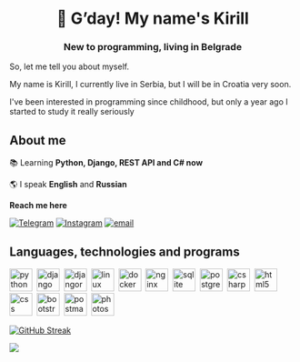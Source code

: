 <div id="header" align="center">
    <h1>🫡 G’day! My name's Kirill </h1>
    <h3>New to programming, living in Belgrade</h3>
</div>

So, let me tell you about myself.

My name is Kirill, I currently live in Serbia, but I will be in Croatia very soon. 

I've been interested in programming since childhood, but only a year ago I started to study it really seriously
## About me
 📚 Learning **Python, Django, REST API and C# now**
 
 🌎 I speak **English** and **Russian**

**Reach me here**

 [![Telegram](https://img.shields.io/badge/Telegram-blue?style=for-the-badge&logo=telegram&logoColor=white)](https://t.me/ihatemylifebutiluvmoney)
[![Instagram](https://img.shields.io/badge/Instagram-purple?style=for-the-badge&logo=Instagram&logoColor=white)](https://instagram.com/herbalsomml)
[![email](https://img.shields.io/badge/Gmail-D14836?style=for-the-badge&logo=gmail&logoColor=white)](mailto:herbalsomml@gmail.com)

## Languages, technologies and programs
<img src="https://cdn.jsdelivr.net/gh/devicons/devicon@latest/icons/python/python-plain-wordmark.svg" title="python" width="40" height="40"/>&nbsp;
<img src="https://cdn.jsdelivr.net/gh/devicons/devicon@latest/icons/django/django-plain-wordmark.svg" title="django" width="40" height="40"/>&nbsp;
<img src="https://cdn.jsdelivr.net/gh/devicons/devicon@latest/icons/djangorest/djangorest-line.svg" title="djangorest" width="40" height="40"/>&nbsp;
<img src="https://cdn.jsdelivr.net/gh/devicons/devicon@latest/icons/linux/linux-plain.svg" title="linux" width="40" height="40"/>&nbsp;
<img src="https://cdn.jsdelivr.net/gh/devicons/devicon@latest/icons/docker/docker-original-wordmark.svg" title="docker" width="40" height="40"/>&nbsp;
<img src="https://cdn.jsdelivr.net/gh/devicons/devicon@latest/icons/nginx/nginx-original.svg" title="nginx" width="40" height="40"/>&nbsp;
<img src="https://cdn.jsdelivr.net/gh/devicons/devicon@latest/icons/sqlite/sqlite-original-wordmark.svg" title="sqlite" width="40" height="40"/>&nbsp;
<img src="https://cdn.jsdelivr.net/gh/devicons/devicon@latest/icons/postgresql/postgresql-original-wordmark.svg" title="postgres" width="40" height="40"/>&nbsp;
<img src="https://cdn.jsdelivr.net/gh/devicons/devicon@latest/icons/csharp/csharp-plain.svg" title="csharp" width="40" height="40"/>&nbsp;
<img src="https://cdn.jsdelivr.net/gh/devicons/devicon@latest/icons/html5/html5-plain.svg" title="html5" width="40" height="40"/>&nbsp;
<img src="https://cdn.jsdelivr.net/gh/devicons/devicon@latest/icons/css3/css3-original.svg" title="css" width="40" height="40"/>&nbsp;
<img src="https://cdn.jsdelivr.net/gh/devicons/devicon@latest/icons/bootstrap/bootstrap-original.svg" title="bootstrap" width="40" height="40"/>&nbsp;
<img src="https://cdn.jsdelivr.net/gh/devicons/devicon@latest/icons/postman/postman-original-wordmark.svg" title="postman" width="40" height="40"/>&nbsp;
<img src="https://cdn.jsdelivr.net/gh/devicons/devicon@latest/icons/photoshop/photoshop-plain.svg" title="photoshop" width="40" height="40"/>&nbsp;

[![GitHub Streak](https://github-readme-streak-stats.herokuapp.com/?user=herbalsomml)](https://git.io/streak-stats)

![](https://komarev.com/ghpvc/?username=herbalsomml)

